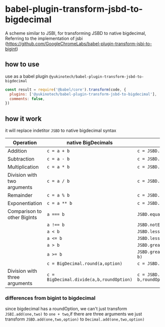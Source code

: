 # babel-plugin-transform-jsbd-to-bigdecimal

A scheme similar to JSBI, for transforming JSBD to native bigdecimal, Referring to the implementation of jsbi (https://github.com/GoogleChromeLabs/babel-plugin-transform-jsbi-to-bigint)

## how to use

use as a babel plugin `@yukinotech/babel-plugin-transform-jsbd-to-bigdecimal`

```js
const result = require('@babel/core').transform(code, {
  plugins: ['@yukinotech/babel-plugin-transform-jsbd-to-bigdecimal'],
  comments: false,
})
```
## how it work

it will replace indetitor `JSBD` to native bigdecimal syntax

| Operation                        | native BigDecimals | JSBD                                     |
| ---------------------------------| -------------------| -----------------------------------------|
| Addition                         | `c = a + b`        | `c = JSBD.add(a, b)`                     |
| Subtraction                      | `c = a - b`        | `c = JSBD.subtract(a, b)`                |
| Multiplication                   | `c = a * b`        | `c = JSBD.multiply(a, b)`                |
| Division with two arguments      | `c = a / b`        | `c = JSBD.divide(a, b)`                  |
| Remainder                        | `c = a % b`        | `c = JSBD.remainder(a, b)`               |
| Exponentiation                   | `c = a ** b`       | `c = JSBD.pow(a, b)`                     |
| Comparison to other BigInts      | `a === b`          | `JSBD.equal(a, b)`                       |
|                                  | `a !== b`          | `JSBD.notEqual(a, b)`                    |
|                                  | `a < b`            | `JSBD.lessThan(a, b)`                    |
|                                  | `a <= b`           | `JSBD.lessThanOrEqual(a, b)`             |
|                                  | `a > b`            | `JSBD.greaterThan(a, b)`                 |
|                                  | `a >= b`           | `JSBD.greaterThanOrEqual(a, b)`          |
|                                  | `c = BigDecimal.round(a,option)` | `c = JSBD.round(a, option)` |
| Division with three arguments    | `c = BigDecimal.divide(a,b,roundOption)` | `c = JSBD.divide(a, b,roundOption)`|

### differences from bigint to bigdecimal

since bigdecimal has a roundOption, we can't just transform `JSBI.add(one,two)` to `one + two`,if there are three arguments we just transform `JSBD.add(one,two,option)` to `Decimal.add(one,two,option)`
